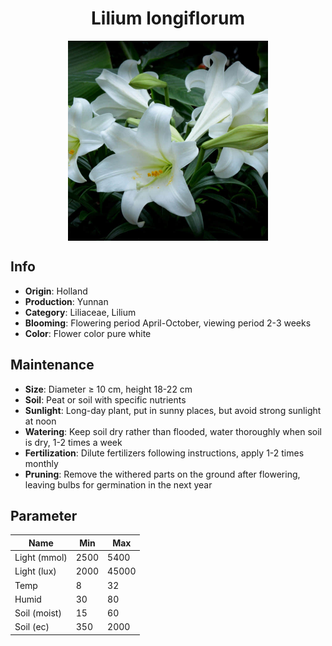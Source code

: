 <h1 align='center'>Lilium longiflorum</h1>
<p align="center">
    <img 
        align='center'
        width='320'
        src="../images/lilium longiflorum.png" 
        alt='Lilium longiflorum' />
</p>

## Info

 - **Origin**: Holland
 - **Production**: Yunnan
 - **Category**: Liliaceae, Lilium
 - **Blooming**: Flowering period April-October, viewing period 2-3 weeks
 - **Color**: Flower color pure white

## Maintenance

 - **Size**: Diameter ≥ 10 cm, height 18-22 cm
 - **Soil**: Peat or soil with specific nutrients
 - **Sunlight**: Long-day plant, put in sunny places, but avoid strong sunlight at noon
 - **Watering**: Keep soil dry rather than flooded, water thoroughly when soil is dry, 1-2 times a week
 - **Fertilization**: Dilute fertilizers following instructions, apply 1-2 times monthly
 - **Pruning**: Remove the withered parts on the ground after flowering, leaving bulbs for germination in the next year

## Parameter

| Name         | Min  | Max   |
|--------------|------|-------|
| Light (mmol) | 2500 | 5400  |
| Light (lux)  | 2000 | 45000 |
| Temp         | 8    | 32    |
| Humid        | 30   | 80    |
| Soil (moist) | 15   | 60    |
| Soil (ec)    | 350  | 2000  |